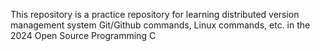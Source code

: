 This repository is a practice repository for learning distributed version management system Git/Github commands, Linux commands, etc. in the 2024 Open Source Programming C
